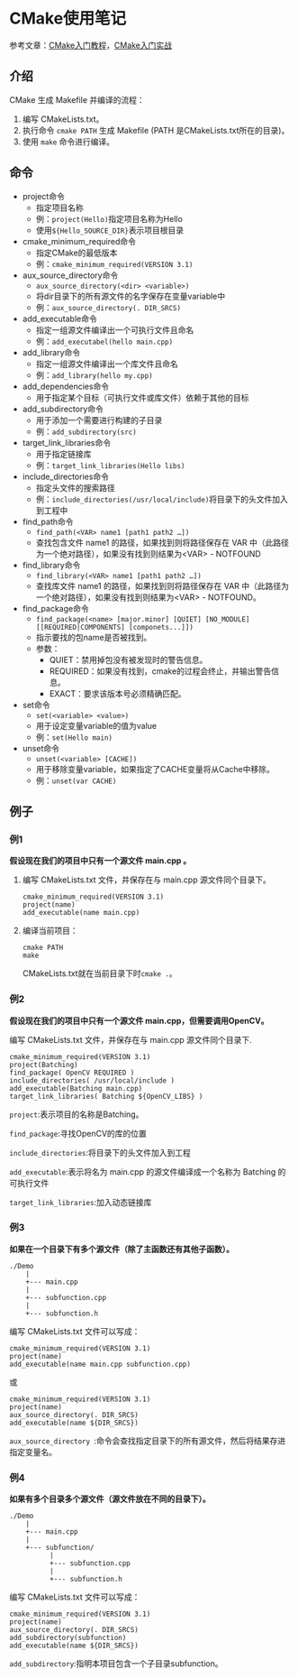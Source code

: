 # CMake使用笔记
参考文章：[CMake入门教程](http://blog.csdn.net/fan_hai_ping/article/details/42524205)，[CMake入门实战](http://hahack.com/codes/cmake/)

## 介绍
CMake 生成 Makefile 并编译的流程：

1. 编写 CMakeLists.txt。
2. 执行命令 `cmake PATH` 生成 Makefile (PATH 是CMakeLists.txt所在的目录)。
3. 使用 `make` 命令进行编译。

## 命令

* project命令
	* 指定项目名称
	* 例：`project(Hello)`指定项目名称为Hello
	* 使用`${Hello_SOURCE_DIR}`表示项目根目录
* cmake\_minimum_required命令
	* 指定CMake的最低版本
	* 例：`cmake_minimum_required(VERSION 3.1)`
* aux\_source_directory命令
	* `aux_source_directory(<dir> <variable>)`
	* 将dir目录下的所有源文件的名字保存在变量variable中
	* 例：`aux_source_directory(. DIR_SRCS)`
* add\_executable命令
	* 指定一组源文件编译出一个可执行文件且命名
	* 例：`add_executabel(hello main.cpp)`
* add\_library命令
	* 指定一组源文件编译出一个库文件且命名
	* 例：`add_library(hello my.cpp)`
* add\_dependencies命令
	* 用于指定某个目标（可执行文件或库文件）依赖于其他的目标
* add\_subdirectory命令
	* 用于添加一个需要进行构建的子目录
	* 例：`add_subdirectory(src)`
* target\_link_libraries命令
	* 用于指定链接库
	* 例：`target_link_libraries(Hello libs)`
* include\_directories命令
	* 指定头文件的搜索路径
	* 例：`include_directories(/usr/local/include)`将目录下的头文件加入到工程中
* find\_path命令
	* `find_path(<VAR> name1 [path1 path2 …])`
	* 查找包含文件 name1 的路径，如果找到则将路径保存在 VAR 中（此路径为一个绝对路径），如果没有找到则结果为\<VAR> - NOTFOUND
* find_library命令
	* `find_library(<VAR> name1 [path1 path2 …])`
	* 查找库文件 name1 的路径，如果找到则将路径保存在 VAR 中（此路径为一个绝对路径），如果没有找到则结果为\<VAR> - NOTFOUND。
* find_package命令
	* `find_package(<name> [major.minor] [QUIET] [NO_MODULE][[REQUIRED|COMPONENTS] [componets...]])`
	* 指示要找的包name是否被找到。
	* 参数：
		* QUIET：禁用掉包没有被发现时的警告信息。
		* REQUIRED：如果没有找到，cmake的过程会终止，并输出警告信息。
		* EXACT：要求该版本号必须精确匹配。
* set命令
	* `set(<variable> <value>)`
	* 用于设定变量variable的值为value
	* 例：`set(Hello main)`
* unset命令
	* `unset(<variable> [CACHE])`
	* 用于移除变量variable，如果指定了CACHE变量将从Cache中移除。
	* 例：`unset(var CACHE)`

## 例子

### 例1
**假设现在我们的项目中只有一个源文件 main.cpp 。**

1. 编写 CMakeLists.txt 文件，并保存在与 main.cpp 源文件同个目录下。
	
	```
	cmake_minimum_required(VERSION 3.1)
	project(name)
	add_executable(name main.cpp)
	```

2. 编译当前项目：

	```
	cmake PATH
	make
	```
	CMakeLists.txt就在当前目录下时`cmake .`。

### 例2
**假设现在我们的项目中只有一个源文件 main.cpp，但需要调用OpenCV。**

编写 CMakeLists.txt 文件，并保存在与 main.cpp 源文件同个目录下.

```
cmake_minimum_required(VERSION 3.1)
project(Batching)
find_package( OpenCV REQUIRED )
include_directories( /usr/local/include )
add_executable(Batching main.cpp)
target_link_libraries( Batching ${OpenCV_LIBS} )
```
`project`:表示项目的名称是Batching。
	
`find_package`:寻找OpenCV的库的位置
	
`include_directories`:将目录下的头文件加入到工程
	
`add_executable`:表示将名为 main.cpp 的源文件编译成一个名称为 Batching 的可执行文件
	
`target_link_libraries`:加入动态链接库

### 例3
**如果在一个目录下有多个源文件（除了主函数还有其他子函数）。**

```
./Demo
    |
    +--- main.cpp
    |
    +--- subfunction.cpp
    |
    +--- subfunction.h
```

编写 CMakeLists.txt 文件可以写成：

```
cmake_minimum_required(VERSION 3.1)
project(name)
add_executable(name main.cpp subfunction.cpp)
```
或

```
cmake_minimum_required(VERSION 3.1)
project(name)
aux_source_directory(. DIR_SRCS)
add_executable(name ${DIR_SRCS})
```
	
`aux_source_directory `:命令会查找指定目录下的所有源文件，然后将结果存进指定变量名。

### 例4
**如果有多个目录多个源文件（源文件放在不同的目录下）。**

```
./Demo
    |
    +--- main.cpp
    |
    +--- subfunction/
          |
          +--- subfunction.cpp
          |
          +--- subfunction.h
```
编写 CMakeLists.txt 文件可以写成：

```
cmake_minimum_required(VERSION 3.1)
project(name)
aux_source_directory(. DIR_SRCS)
add_subdirectory(subfunction)
add_executable(name ${DIR_SRCS})
```
`add_subdirectory`:指明本项目包含一个子目录subfunction。
